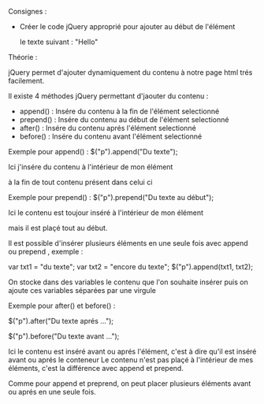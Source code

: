 Consignes :

- Créer le code jQuery approprié pour ajouter au début de l'élément <p> le texte suivant : "Hello"




 Théorie :

 jQuery permet d'ajouter dynamiquement du contenu à notre page html trés facilement.

 Il existe 4 méthodes jQuery permettant d'jaouter du contenu :

 - append() : Insére du contenu à la fin de l'élément selectionné
 - prepend() : Insére du contenu au début de l'élément selectionné
 - after() : Insére du contenu aprés l'élément selectionné
 - before() : Insére du contenu avant l'élément selectionné

Exemple pour append() :
 $("p").append("Du texte");

 Ici j'insére du contenu à l'intérieur de mon élément <p> à la fin de tout contenu présent dans celui ci


Exemple pour prepend() :
 $("p").prepend("Du texte au début");

 Ici le contenu est toujour inséré à l'intérieur de mon élément <p> mais il est plaçé tout au début.


Il est possible d'insérer plusieurs éléments en une seule fois avec append ou prepend , exemple :

   var txt1 = "du texte";
   var txt2 = "<span>encore du texte</span>";
   $("p").append(txt1, txt2);

   On stocke dans des variables le contenu que l'on souhaite insérer puis on ajoute ces variables séparées par une virgule


  Exemple pour after() et before() :

  $("p").after("Du texte aprés ...");

  $("p").before("Du texte avant ...");

  Ici le contenu est inséré avant ou aprés l'élément, c'est à dire qu'il est inséré avant ou aprés le conteneur
  Le contenu n'est pas plaçé à l'intérieur de mes éléments, c'est la différence avec append et prepend.


  Comme pour append et preprend, on peut placer plusieurs éléments avant ou aprés en une seule fois.




